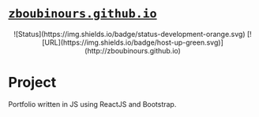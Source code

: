 # [`zboubinours.github.io`](http://zboubinours.github.io)

<div align=center>
![Status](https://img.shields.io/badge/status-development-orange.svg)
[![URL](https://img.shields.io/badge/host-up-green.svg)](http://zboubinours.github.io)
</div>

# Project

Portfolio written in JS using ReactJS and Bootstrap.
